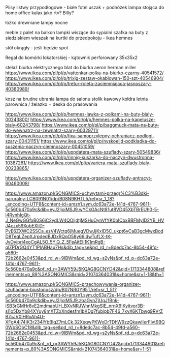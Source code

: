 Plisy 
listwy przypodłogowe - białe 
fotel uszak + podnóżek
lampa stojąca do home office
kalax jako rtv? 
Billy? 

łóżko drewniane 
lampy nocne

meble z palet na balkon 
lampki wiszące do sypialni
szafka na buty z siedziskiem 
wieszak na kurtki do przedpokoju - ikea hemnes

stół okrągły - jeśli będzie spot 

Regał do komórki lokatorskiej - kątownik perforowany 35x35x2

stelaż biurka elektrycznego 
blat do biurka 
aeron herman miller
https://www.ikea.com/pl/pl/p/vattenkar-polka-na-biurko-czarny-40541572/
https://www.ikea.com/pl/pl/p/trixig-zestaw-okablowan-150-szt-40546904/
https://www.ikea.com/pl/pl/p/tretur-roleta-zaciemniajaca-jasnoszary-40380989/

kosz na brudne ubrania 
lampa do salonu 
stolik kawowy 
kołdra letnia
parownica / żelazko + deska do prasowania 

https://www.ikea.com/pl/pl/p/hemnes-lawka-z-polkami-na-buty-bialy-00243800/
https://www.ikea.com/pl/pl/p/hemnes-polka-na-kapelusze-bialy-60243798/
https://www.ikea.com/pl/pl/p/baggmuck-mata-na-buty-do-wewnatrz-na-zewnatrz-szary-60329711/
https://www.ikea.com/pl/pl/p/fixa-samoprzylepny-ochraniacz-podlogi-szary-00431151/
https://www.ikea.com/pl/pl/p/nyskoeljd-podkladka-do-suszenia-naczyn-ciemnoszary-00451059/
https://www.ikea.com/pl/pl/p/uppdatera-mata-szuflady-szary-50549836/
https://www.ikea.com/pl/pl/p/rinnig-suszarka-do-naczyn-dwustronna-10387261/
https://www.ikea.com/pl/pl/p/variera-mata-szuflady-bialy-00238865/

https://www.ikea.com/pl/pl/p/uppdatera-organizer-szuflady-antracyt-60460008/


https://www.amazon.pl/SONGMICS-uchwytami-przegr%C3%B3dki-naruralny-LCB091N01/dp/B08N9KHTL5/ref=sr_1_18?_encoding=UTF8&content-id=amzn1.sym.dc63a72e-141d-4767-9611-5c560b470a9c&dib=eyJ2IjoiMSJ9.wYCkGAcNt81ut8VD45XbTBrEUh0-5-l4RvnhIgQt-J_NeGwGGfxB0S6iC2ydLW4QOljdtjMSHuOynVfYK0bICbxBBFMyID2YB_HVJ4czx59XobEXliD-PvE6ZXWC2SSCa_ezV4Wctq6jMuegVDwJjKxID5C_ukpt6yCaB3gcMwxBodD8TeqLZepXJrpdedBJDxRQqO58y66idwTufLX-tK-JvOyipri4xoCgAL5O_5Y.Q_Z_5FeAitEIi1K1mRgB-qlZPDrGQ4YT1PlABHau7Hs&dib_tag=se&pd_rd_r=8dedc7ac-8b54-49fd-a560-72b2662e0453&pd_rd_w=9IBWm&pd_rd_wg=s2yNs&pf_rd_p=dc63a72e-141d-4767-9611-5c560b470a9c&pf_rd_r=3AWY59J5KQAG8GCNYD42&qid=1713344808&refinements=p_89%3ASONGMICS&rnid=21074364031&s=home&sr=1-18&th=1

https://www.amazon.pl/SONGMICS-przechowywania-organizer-szufladami-biustonosz/dp/B07NRGY95T/ref=sr_1_51?_encoding=UTF8&content-id=amzn1.sym.dc63a72e-141d-4767-9611-5c560b470a9c&dib=eyJ2IjoiMSJ9.zbaGvnZjUqJ1Bnk-iSB3rGMHr8vE2mdmabUH_BXvNRJWnnMkgSIE_nrnX9IKyitvor3B-sl1o5DxYb84XYuy8mXTZxXndesfm1bKDg7fubipb7F46_7xvX6KTbwg9RVrZB7cJV0IHRoAh4U-XFgA4j74IK3r234lYbBlqZ7mLCk.32XeqwPKWxDrTDhW9zzQkawIIerFlvt9BQ0WbSObC18&dib_tag=se&pd_rd_r=8dedc7ac-8b54-49fd-a560-72b2662e0453&pd_rd_w=9IBWm&pd_rd_wg=s2yNs&pf_rd_p=dc63a72e-141d-4767-9611-5c560b470a9c&pf_rd_r=3AWY59J5KQAG8GCNYD42&qid=1713344901&refinements=p_89%3ASONGMICS&rnid=21074364031&s=home&sr=1-51
